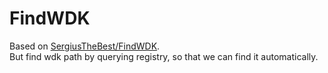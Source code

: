 # FindWDK

Based on [SergiusTheBest/FindWDK](https://github.com/SergiusTheBest/FindWDK).  
But find wdk path by querying registry, so that we can find it automatically.